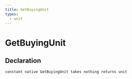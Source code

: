 ```yaml
---
title: GetBuyingUnit
types:
  - unit
---
```


# GetBuyingUnit

## Declaration

```
constant native GetBuyingUnit takes nothing returns unit
```